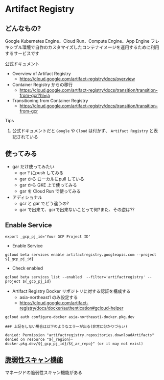 # Artifact Registry

## どんなもの?

Google Kubernetes Engine、Cloud Run、Compute Engine、App Engine フレキシブル環境で自作のカスタマイズしたコンテナイメージを運用するために利用するサービスです

公式ドキュメント

+ Overview of Artifact Registry
  + https://cloud.google.com/artifact-registry/docs/overview
+ Container Registry からの移行
  + https://cloud.google.com/artifact-registry/docs/transition/transition-from-gcr?hl=ja
+ Transitioning from Container Registry
  + https://cloud.google.com/artifact-registry/docs/transition/transition-from-gcr

Tips

1. 公式ドキュメントだと `Google` や `Cloud` は付かず、 `Artifact Registry` と表記されている

## 使ってみる

+ gar だけ使ってみたい
  + gar ? にpush してみる
  + gar から ローカルにpull している
  + gar から GKE 上で使ってみる
  + gar を Cloud Run で使ってみる
+ アディショナル
  + gcr と gar でどう違うの?
  + gar で出来て、gcrで出来ないことって何?また、その逆は??

## Enable Service

```
export _gcp_pj_id='Your GCP Project ID'
```

+ Enable Service

```
gcloud beta services enable artifactregistry.googleapis.com --project ${_gcp_pj_id}
```

+ Check enabled

```
gcloud beta services list --enabled  --filter='artifactregistry' --project ${_gcp_pj_id}
```

+ Artifact Registry Docker リポジトリに対する認証を構成する
  + asia-northeast1 のみ設定する
  + https://cloud.google.com/artifact-registry/docs/docker/authentication#gcloud-helper

```
gcloud auth configure-docker asia-northeast1-docker.pkg.dev
```
```
### 上記をしない場合は以下のようなエラーが出る(非常に分かりづらい)

denied: Permission "artifactregistry.repositories.downloadArtifacts" denied on resource "${_region}-docker.pkg.dev/${_gcp_pj_id}/${_ar_repo}" (or it may not exist)
```



## [脆弱性スキャン機能](./vulnerability-scanning)

マネージドの脆弱性スキャン機能がある
